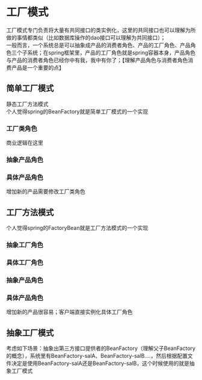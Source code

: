 # 工厂模式
工厂模式专门负责将大量有共同接口的类实例化，这里的共同接口也可以理解为所做的事情都类似（比如数据库操作的dao接口可以理解为共同接口）；  
一般而言，一个系统总是可以抽象成产品的消费者角色、产品的工厂角色、产品角色三个子系统；在spring框架里，产品的工厂角色就是spring容器本身，产品角色与产品的消费者角色已经你中有我，我中有你了；【理解产品角色与消费者角色消费产品是一个重要的点】
## 简单工厂模式
静态工厂方法模式  
个人觉得spring的BeanFactory就是简单工厂模式的一个实现
### 工厂类角色
商业逻辑在这里
### 抽象产品角色
### 具体产品角色
增加新的产品需要修改工厂类角色
## 工厂方法模式
个人觉得spring的FactoryBean就是工厂方法模式的一个实现
### 抽象工厂角色
### 具体工厂角色
### 抽象产品角色
### 具体产品角色
增加新的产品很容易；客户端直接实例化具体工厂角色
## 抽象工厂模式
考虑如下场景：抽象出第三方接口提供者的BeanFactory（理解父子BeanFactory的概念），系统里有BeanFactory-salA、BeanFactory-salB....，然后根据配置文件决定是使用BeanFactory-salA还是BeanFactory-salB，这个时候使用的就是抽象工厂模式
